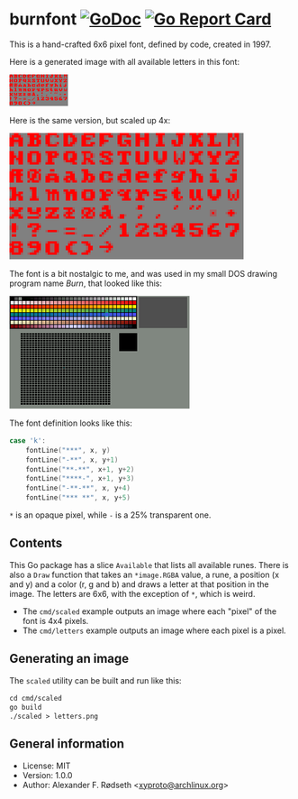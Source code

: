 # burnfont [![GoDoc](https://godoc.org/github.com/xyproto/burnfont?status.svg)](http://godoc.org/github.com/xyproto/burnfont) [![Go Report Card](https://goreportcard.com/badge/github.com/xyproto/burnfont)](https://goreportcard.com/report/github.com/xyproto/burnfont)

This is a hand-crafted 6x6 pixel font, defined by code, created in 1997.

Here is a generated image with all available letters in this font:

![letters](img/letters.png)

Here is the same version, but scaled up 4x:

![scaled](img/scaled.png)

The font is a bit nostalgic to me, and was used in my small DOS drawing program name *Burn*, that looked like this:

![burn screenshot](img/burn.png)

The font definition looks like this:

```go
case 'k':
	fontLine("***", x, y)
	fontLine("-**", x, y+1)
	fontLine("**-**", x+1, y+2)
	fontLine("****-", x+1, y+3)
	fontLine("-**-**", x, y+4)
	fontLine("*** **", x, y+5)
```

`*` is an opaque pixel, while `-` is a 25% transparent one.

## Contents

This Go package has a slice `Available` that lists all available runes. There is also a `Draw` function that takes an `*image.RGBA` value, a rune, a position (x and y) and a color (r, g and b) and draws a letter at that position in the image. The letters are 6x6, with the exception of `*`, which is weird.

* The `cmd/scaled` example outputs an image where each "pixel" of the font is 4x4 pixels.
* The `cmd/letters` example outputs an image where each pixel is a pixel.

## Generating an image

The `scaled` utility can be built and run like this:

    cd cmd/scaled
    go build
    ./scaled > letters.png

## General information

* License: MIT
* Version: 1.0.0
* Author: Alexander F. Rødseth &lt;xyproto@archlinux.org&gt;

